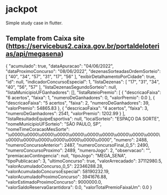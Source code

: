 # jackpot

Simple study case in flutter.

## Template from Caixa site (https://servicebus2.caixa.gov.br/portaldeloterias/api/megasena)

{
"acumulado": true,
"dataApuracao": "04/06/2022",
"dataProximoConcurso": "08/06/2022",
"dezenasSorteadasOrdemSorteio": [
"40",
"34",
"57",
"31",
"17",
"56"
],
"exibirDetalhamentoPorCidade": true,
"id": null,
"indicadorConcursoEspecial": 1,
"listaDezenas": [
"17",
"31",
"34",
"40",
"56",
"57"
],
"listaDezenasSegundoSorteio": null,
"listaMunicipioUFGanhadores": [],
"listaRateioPremio": [
{
"descricaoFaixa": "6 acertos",
"faixa": 1,
"numeroDeGanhadores": 0,
"valorPremio": 0.0
},
{
"descricaoFaixa": "5 acertos",
"faixa": 2,
"numeroDeGanhadores": 39,
"valorPremio": 54865.83
},
{
"descricaoFaixa": "4 acertos",
"faixa": 3,
"numeroDeGanhadores": 2541,
"valorPremio": 1202.99
}
],
"listaResultadoEquipeEsportiva": null,
"localSorteio": "ESPAÇO DA SORTE",
"nomeMunicipioUFSorteio": "SÃO PAULO, SP",
"nomeTimeCoracaoMesSorte": "\u0000\u0000\u0000\u0000\u0000\u0000\u0000\u0000\u0000\u0000\u0000\u0000\u0000\u0000\u0000\u0000\u0000",
"numero": 2488,
"numeroConcursoAnterior": 2487,
"numeroConcursoFinal_0_5": 2490,
"numeroConcursoProximo": 2489,
"numeroJogo": 2,
"observacao": "",
"premiacaoContingencia": null,
"tipoJogo": "MEGA_SENA",
"tipoPublicacao": 3,
"ultimoConcurso": true,
"valorArrecadado": 37112980.5,
"valorAcumuladoConcurso_0_5": 22346288.28,
"valorAcumuladoConcursoEspecial": 58190232.19,
"valorAcumuladoProximoConcurso": 3941676.88,
"valorEstimadoProximoConcurso": 9000000.0,
"valorSaldoReservaGarantidora": 0.0,
"valorTotalPremioFaixaUm": 0.0
}

